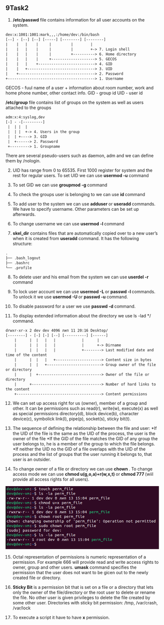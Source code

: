 ## 9Task2

1. **/etc/passwd** file contains information for all user accounts on the system. 
```
dev:x:1001:1001:mark,,,:/home/dev:/bin/bash
[--] - [--] [--] [-----] [--------] [--------]
|    |   |    |     |         |        |
|    |   |    |     |         |        +-> 7. Login shell
|    |   |    |     |         +----------> 6. Home directory
|    |   |    |     +--------------------> 5. GECOS
|    |   |    +--------------------------> 4. GID
|    |   +-------------------------------> 3. UID
|    +-----------------------------------> 2. Password
+----------------------------------------> 1. Username
```

GECOS - fuul name of a user + information about room number, work and home phone number, other contact info.
GID - group id
UID - user id

**/etc/group** file contains list of groups on the system as well as users attached to the groups
```
adm:x:4:syslog,dev
[-] - -[---------] 
 |  | |  |
 |  | |  +-> 4. Users in the group
 |  | +----> 3. GID
 |  +------> 2. Password
 +---------> 1. Groupname
```
There are several pseudo-users such as daemon, adm and we can define them by /nologin.

2. UID has range from 0 to 65535. First 1000 register for system and the rest for regular users. 
To set UID we can use **usermod -u <UID> <username>** command

3. To set GID we can use **groupmod -g <GID> <groupname>** command

4. To check the groups user is belonging to we can use **id <username>** command

5. To add user to the system we can use **adduser <username>** or **useradd <username>** commands. We have to specify username. Other parameters can be set up afterwards.

6. To change username we can use **usermod -l <newusername> <oldusername>** command

7. **skel_dir** contains files that are automatically copied over to a new user’s when it is created from **useradd** command. 
It has the following structure:
```
.
├── .bash_logout
├── .bashrc
└── .profile
```
8. To delete user and his email from the system we can use **userdel -r <username>** command

9. To lock user account we can use **usermod -L <username>** or **passwd -l <username>** commands. To unlock it we use **usermod -U <username>** or **passwd -u <username>** command.

10. To disable password for a user we use **passwd -d <username>** command.

11. To display extended information about the directory we use ls -lad */ command.
```
drwxr-xr-x 2 dev dev 4096 лип 11 20:16 Desktop/
[--------] - [-] [-] [--] [----------] [------]
    |      |  |   |   |            |      |
    |      |  |   |   |            |      +-> Dirname
    |      |  |   |   |            +--------> Last modified date and time of the content
    |      |  |   |   +---------------------> Content size in bytes
    |      |  |   +-------------------------> Group owner of the file or directory
    |      |  +-----------------------------> Owner of the file or directory
    |      +--------------------------------> Number of hard links to the content
    +---------------------------------------> Content permissions
```
12. We can set up access right for us (owner), member of a group and other. It can be permissions such as read(r), write(w), execute(x) as well as special permissions directory(d), block device(b), character device(c), symbolick link(l), pipe(p), socket(s), sticky bit(t).

13. The sequence of defining the relationship between the file and user:
*If the UID of the file is the same as the UID of the process, the user is the owner of the file
*If the GID of the file matches the GID of any group the user belongs to, he is a member of the group to
which the file belongs.
*If neither the UID no the GID of a file overlaps with the UID of the process and the list of groups that the
user running it belongs to, that user is an outsider.
 
14. To change owner of a file or directory we can use **chown <newowner> <file or directory>**. To change access mode we can use **chmod u(g,o,a)+r(w,x,t) <filename>** or **chmod 777 <filename>** (wiil provide all access rights for all users). 

![screenshot](./Screenshots/Screenshot%20from%202022-07-13%2015-06-15.png)

15. Octal representation of permissions is numeric representation of a permission. For example 666 will provide read and write access rights to owner, group and other users. 
**umask** command specifies the permission that the user does not want to be gicen out to the newly created file or directory. 

16. **Sticky Bit** is a permission bit that is set on a file or a directory that lets only the owner of the file/directory or the root user to delete or rename the file. No other user is given privileges to delete the file created by some other user.
Directories with sticky bit permission: /tmp, /var/crash, /var/lock

17. To execute a script it have to have **x** permission.
